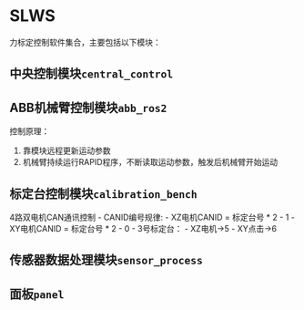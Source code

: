 # SLWS
力标定控制软件集合，主要包括以下模块：
## 中央控制模块`central_control`
## ABB机械臂控制模块`abb_ros2`
控制原理：
1. 靠模块远程更新运动参数
2. 机械臂持续运行RAPID程序，不断读取运动参数，触发后机械臂开始运动
## 标定台控制模块`calibration_bench`
4路双电机CAN通讯控制
    - CANID编号规律:
      - XZ电机CANID = 标定台号 * 2 - 1
      - XY电机CANID = 标定台号 * 2 - 0
      - 3号标定台：
        - XZ电机->5
        - XY点击->6
## 传感器数据处理模块`sensor_process`
## 面板`panel`